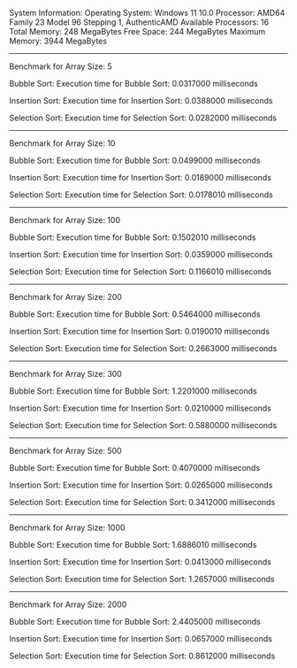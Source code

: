 System Information:
Operating System: Windows 11 10.0
Processor: AMD64 Family 23 Model 96 Stepping 1, AuthenticAMD
Available Processors: 16
Total Memory: 248 MegaBytes
Free Space: 244 MegaBytes
Maximum Memory: 3944 MegaBytes

--------------------------------------------------------

Benchmark for Array Size: 5

Bubble Sort:
Execution time for Bubble Sort: 0.0317000 milliseconds

Insertion Sort:
Execution time for Insertion Sort: 0.0388000 milliseconds

Selection Sort:
Execution time for Selection Sort: 0.0282000 milliseconds

--------------------------------------------------------
Benchmark for Array Size: 10

Bubble Sort:
Execution time for Bubble Sort: 0.0499000 milliseconds

Insertion Sort:
Execution time for Insertion Sort: 0.0189000 milliseconds

Selection Sort:
Execution time for Selection Sort: 0.0178010 milliseconds

--------------------------------------------------------
Benchmark for Array Size: 100

Bubble Sort:
Execution time for Bubble Sort: 0.1502010 milliseconds

Insertion Sort:
Execution time for Insertion Sort: 0.0359000 milliseconds

Selection Sort:
Execution time for Selection Sort: 0.1166010 milliseconds

--------------------------------------------------------
Benchmark for Array Size: 200

Bubble Sort:
Execution time for Bubble Sort: 0.5464000 milliseconds

Insertion Sort:
Execution time for Insertion Sort: 0.0190010 milliseconds

Selection Sort:
Execution time for Selection Sort: 0.2663000 milliseconds

--------------------------------------------------------
Benchmark for Array Size: 300

Bubble Sort:
Execution time for Bubble Sort: 1.2201000 milliseconds

Insertion Sort:
Execution time for Insertion Sort: 0.0210000 milliseconds

Selection Sort:
Execution time for Selection Sort: 0.5880000 milliseconds

--------------------------------------------------------
Benchmark for Array Size: 500

Bubble Sort:
Execution time for Bubble Sort: 0.4070000 milliseconds

Insertion Sort:
Execution time for Insertion Sort: 0.0265000 milliseconds

Selection Sort:
Execution time for Selection Sort: 0.3412000 milliseconds

--------------------------------------------------------
Benchmark for Array Size: 1000

Bubble Sort:
Execution time for Bubble Sort: 1.6886010 milliseconds

Insertion Sort:
Execution time for Insertion Sort: 0.0413000 milliseconds

Selection Sort:
Execution time for Selection Sort: 1.2657000 milliseconds

--------------------------------------------------------
Benchmark for Array Size: 2000

Bubble Sort:
Execution time for Bubble Sort: 2.4405000 milliseconds

Insertion Sort:
Execution time for Insertion Sort: 0.0657000 milliseconds

Selection Sort:
Execution time for Selection Sort: 0.8612000 milliseconds
